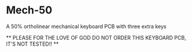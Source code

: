 # Mech-50
A 50% ortholinear mechanical keyboard PCB with three extra keys

** PLEASE FOR THE LOVE OF GOD DO NOT ORDER THIS KEYBOARD PCB, IT'S NOT TESTED!! **
